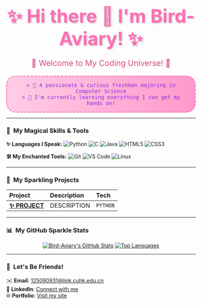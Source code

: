 <h1 align="center" style="font-size: 3.5em; color: #ff6eb4; font-weight: bold; text-shadow: 2px 2px 4px rgba(0,0,0,0.2);">
✨ Hi there 👋 I'm Bird-Aviary! ✨
</h1>
<p align="center" style="font-size: 1.5em; color: #d94b8a; margin-top: -10px;">
🦄 Welcome to My Coding Universe! 🌈
</p >

<p align="center" style="background: linear-gradient(to right, #ffcce6, #ff99cc); padding: 15px; border-radius: 25px; border: 2px dashed #ff66b2;">
<samp style="color: #8a2be2;">> 💖 A passionate & curious freshman majoring in Computer Science</samp><br>  
<samp style="color: #8a2be2;">> 🌸 I'm currently learning everything I can get my hands on! </samp><br>
</p >

---

### 👑 &nbsp;My Magical Skills & Tools

**✨ Languages I Speak:**
![Python](https://img.shields.io/badge/Python-ff69b4?style=for-the-badge&logo=python&logoColor=white)
![C](https://img.shields.io/badge/C-ff99cc?style=for-the-badge&logo=c&logoColor=white)
![Java](https://img.shields.io/badge/Java-d94b8a?style=for-the-badge&logo=openjdk&logoColor=white)
![HTML5](https://img.shields.io/badge/HTML5-ff6eb4?style=for-the-badge&logo=html5&logoColor=white)
![CSS3](https://img.shields.io/badge/CSS3-c71585?style=for-the-badge&logo=css3&logoColor=white)

**🛠️ My Enchanted Tools:**
![Git](https://img.shields.io/badge/Git-ff1493?style=for-the-badge&logo=git&logoColor=white)
![VS Code](https://img.shields.io/badge/VS_Code-ff69b4?style=for-the-badge&logo=visual-studio-code&logoColor=white)
![Linux](https://img.shields.io/badge/Linux-ffb6c1?style=for-the-badge&logo=linux&logoColor=black)

---

### 🎀 &nbsp;My Sparkling Projects

| Project | Description | Tech |
| :--- | :--- | :--- |
| **[✨ PROJECT](链接)** | DESCRIPTION | `PYTHON` |

---

### 📊 &nbsp;My GitHub Sparkle Stats

<div align="center">
  
[![Bird-Aviary's GitHub Stats](https://github-readme-stats.vercel.app/api?username=Bird-Aviary&show_icons=true&title_color=ff6eb4&icon_color=ff99cc&text_color=8a2be2&bg_color=fff0f5&hide_border=true&border_radius=15px)](https://github.com/Bird-Aviary)
[![Top Languages](https://github-readme-stats.vercel.app/api/top-langs/?username=Bird-Aviary&layout=compact&title_color=ff6eb4&icon_color=ff99cc&text_color=8a2be2&bg_color=fff0f5&hide_border=true&border_radius=15px)](https://github.com/Bird-Aviary)

</div>

---

### 💌 &nbsp;Let's Be Friends!

✉️ **Email**: 125090931@link.cuhk.edu.cn  
💼 **LinkedIn**: [Connect with me](https://linkedin.com/in/your-profile)  
🌐 **Portfolio**: [Visit my site](https://your-website.com)
  
